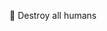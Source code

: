 🤖 Destroy all humans

<!---
hubbleprotocolbot/hubbleprotocolbot is a ✨ special ✨ repository because its `README.md` (this file) appears on your GitHub profile.
You can click the Preview link to take a look at your changes.
--->
